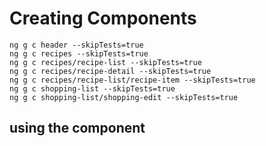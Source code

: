 # Creating Components

```terminal
ng g c header --skipTests=true
ng g c recipes --skipTests=true
ng g c recipes/recipe-list --skipTests=true
ng g c recipes/recipe-detail --skipTests=true
ng g c recipes/recipe-list/recipe-item --skipTests=true
ng g c shopping-list --skipTests=true
ng g c shopping-list/shopping-edit --skipTests=true
```
## using the component


